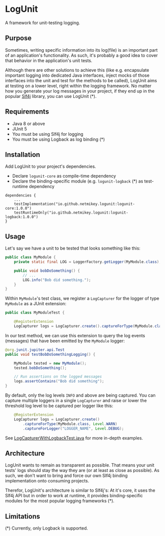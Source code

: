 LogUnit
=======

A framework for unit-testing logging.


## Purpose

Sometimes, writing specific information into its log(file) is an important part of an application's functionality. As such, it's probably a good idea to cover that behavior in the application's unit tests.

Although there are other solutions to achieve this (like e.g. encapsulate important logging into dedicated Java interfaces, inject mocks of those interfaces into the unit and test for the methods to be called), LogUnit aims at testing on a  lower level, right within the logging framework. No matter how you generate your log messages in your project, if they end up in the popular [Slf4j](https://www.slf4j.org) library, you can use LogUnit (\*).


## Requirements

- Java 8 or above
- JUnit 5
- You must be using Slf4j for logging
- You must be using Logback as log binding (\*)


## Installation

Add LogUnit to your project's dependencies.

* Declare `logunit-core` as compile-time dependency
* Declare the binding-specific module (e.g. `logunit-logback` (\*) as test-runtime dependency

```
dependencies {
    ...
    testImplementation("io.github.netmikey.logunit:logunit-core:1.0.0")
    testRuntimeOnly("io.github.netmikey.logunit:logunit-logback:1.0.0")
}
```


## Usage

Let's say we have a unit to be tested that looks something like this:

``` Java
public class MyModule {
    private static final LOG = LoggerFactory.getLogger(MyModule.class);

    public void bobDoSomething() {
        // ...
        LOG.info("Bob did something.");
    }
}
```

Within `MyModule`'s test class, we register a `LogCapturer` for the logger of type `MyModule` as a JUnit extension:

``` java
public class MyModuleTest {

    @RegisterExtension
    LogCapturer logs = LogCapturer.create().captureForType(MyModule.class);

```

In our test method, we can use this extension to query the log events (messages) that have been emitted by the `MyModule` logger:

``` java
@org.junit.jupiter.api.Test
public void testBobDoSomethingLogging() {

    MyModule tested = new MyModule();
    tested.bobDoSomething();

    // Run assertions on the logged messages
    logs.assertContains("Bob did something");
}
```

By default, only the log levels `INFO` and above are being captured. You can capture multiple loggers in a single `LogCapturer` and raise or lower the threshold log level to be captured per logger like this:

``` java
    @RegisterExtension
    LogCapturer logs = LogCapturer.create()
        .captureForType(MyModule.class, Level.WARN)
        .captureForLogger("LOGGER_NAME", Level.DEBUG);
```

See [LogCapturerWithLogbackTest.java](https://github.com/netmikey/logunit/blob/master/logunit-logback/src/test/java/io/github/netmikey/logunit/logback/LogCapturerWithLogbackTest.java) for more in-depth examples.


## Architecture

LogUnit wants to remain as transparent as possible. That means your unit tests' logs should stay the way they are (or at least as close as possible). As such, we don't want to bring and force our own Slf4j binding implementation onto consuming projects.

Therefor, LogUnit's architecture is similar to Slf4j's: At it's core, it uses the Slf4j API but in order to work at runtime, it provides binding-specific modules for the most popular logging frameworks (\*).


## Limitations

(\*) Currently, only Logback is supported.

